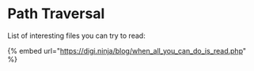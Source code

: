 # Path Traversal

List of interesting files you can try to read:

{% embed url="https://digi.ninja/blog/when_all_you_can_do_is_read.php" %}
